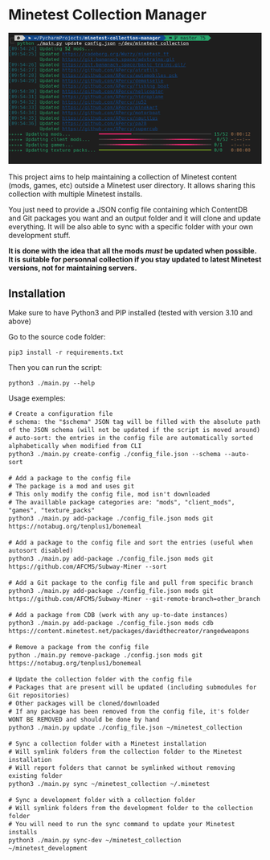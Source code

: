 # Minetest Collection Manager

![Screenshot](screenshot.png)

This project aims to help maintaining a collection of Minetest content (mods, games, etc) outside a Minetest user
directory. It allows sharing this collection with multiple Minetest installs.

You just need to provide a JSON config file containing which ContentDB and Git packages you want and an output folder
and it will clone and update everything. It will be also able to sync with a specific folder with your own development
stuff.

**It is done with the idea that all the mods _must_ be updated when possible. It is suitable for personnal collection if
you stay updated to latest Minetest versions, not for maintaining servers.**

## Installation

Make sure to have Python3 and PIP installed (tested with version 3.10 and above)

Go to the source code folder:

```shell
pip3 install -r requirements.txt
```

Then you can run the script:

```shell
python3 ./main.py --help
```

Usage exemples:

```shell
# Create a configuration file
# schema: the "$schema" JSON tag will be filled with the absolute path of the JSON schema (will not be updated if the script is moved around)
# auto-sort: the entries in the config file are automatically sorted alphabetically when modified from CLI
python3 ./main.py create-config ./config_file.json --schema --auto-sort

# Add a package to the config file
# The package is a mod and uses git
# This only modify the config file, mod isn't downloaded
# The availlable package categories are: "mods", "client_mods", "games", "texture_packs"
python3 ./main.py add-package ./config_file.json mods git https://notabug.org/tenplus1/bonemeal

# Add a package to the config file and sort the entries (useful when autosort disabled)
python3 ./main.py add-package ./config_file.json mods git https://github.com/AFCMS/Subway-Miner --sort

# Add a Git package to the config file and pull from specific branch
python3 ./main.py add-package ./config_file.json mods git https://github.com/AFCMS/Subway-Miner --git-remote-branch=other_branch

# Add a package from CDB (work with any up-to-date instances)
python3 ./main.py add-package ./config_file.json mods cdb https://content.minetest.net/packages/davidthecreator/rangedweapons

# Remove a package from the config file
python ./main.py remove-package ./config.json mods git https://notabug.org/tenplus1/bonemeal

# Update the collection folder with the config file
# Packages that are present will be updated (including submodules for Git repositories)
# Other packages will be cloned/downloaded
# If any package has been removed from the config file, it's folder WONT BE REMOVED and should be done by hand
python3 ./main.py update ./config_file.json ~/minetest_collection

# Sync a collection folder with a Minetest installation
# Will symlink folders from the collection folder to the Minetest installation
# Will report folders that cannot be symlinked without removing existing folder
python3 ./main.py sync ~/minetest_collection ~/.minetest

# Sync a development folder with a collection folder
# Will symlink folders from the development folder to the collection folder
# You will need to run the sync command to update your Minetest installs
python3 ./main.py sync-dev ~/minetest_collection ~/minetest_development
```